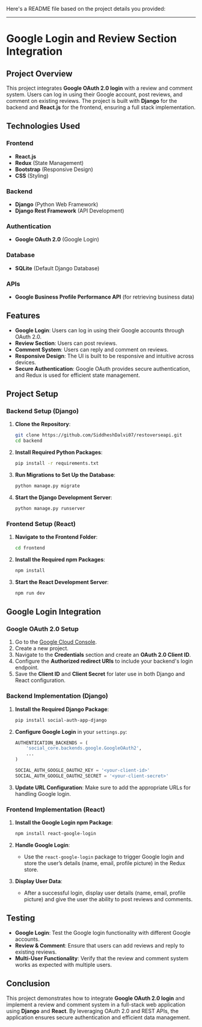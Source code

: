 Here's a README file based on the project details you provided:

---

# Google Login and Review Section Integration

## Project Overview

This project integrates **Google OAuth 2.0 login** with a review and comment system. Users can log in using their Google account, post reviews, and comment on existing reviews. The project is built with **Django** for the backend and **React.js** for the frontend, ensuring a full stack implementation.

## Technologies Used

### Frontend
- **React.js**
- **Redux** (State Management)
- **Bootstrap** (Responsive Design)
- **CSS** (Styling)

### Backend
- **Django** (Python Web Framework)
- **Django Rest Framework** (API Development)

### Authentication
- **Google OAuth 2.0** (Google Login)

### Database
- **SQLite** (Default Django Database)

### APIs
- **Google Business Profile Performance API** (for retrieving business data)

## Features

- **Google Login**: Users can log in using their Google accounts through OAuth 2.0.
- **Review Section**: Users can post reviews.
- **Comment System**: Users can reply and comment on reviews.
- **Responsive Design**: The UI is built to be responsive and intuitive across devices.
- **Secure Authentication**: Google OAuth provides secure authentication, and Redux is used for efficient state management.

## Project Setup

### Backend Setup (Django)

1. **Clone the Repository**:
    ```bash
    git clone https://github.com/SiddheshDalvi07/restoverseapi.git
    cd backend
    ```

2. **Install Required Python Packages**:
    ```bash
    pip install -r requirements.txt
    ```

3. **Run Migrations to Set Up the Database**:
    ```bash
    python manage.py migrate
    ```

4. **Start the Django Development Server**:
    ```bash
    python manage.py runserver
    ```

### Frontend Setup (React)

1. **Navigate to the Frontend Folder**:
    ```bash
    cd frontend
    ```

2. **Install the Required npm Packages**:
    ```bash
    npm install
    ```

3. **Start the React Development Server**:
    ```bash
    npm run dev
    ```

## Google Login Integration

### Google OAuth 2.0 Setup

1. Go to the [Google Cloud Console](https://console.cloud.google.com/).
2. Create a new project.
3. Navigate to the **Credentials** section and create an **OAuth 2.0 Client ID**.
4. Configure the **Authorized redirect URIs** to include your backend's login endpoint.
5. Save the **Client ID** and **Client Secret** for later use in both Django and React configuration.

### Backend Implementation (Django)

1. **Install the Required Django Package**:
    ```bash
    pip install social-auth-app-django
    ```

2. **Configure Google Login** in your `settings.py`:
    ```python
    AUTHENTICATION_BACKENDS = (
        'social_core.backends.google.GoogleOAuth2',
        ...
    )

    SOCIAL_AUTH_GOOGLE_OAUTH2_KEY = '<your-client-id>'
    SOCIAL_AUTH_GOOGLE_OAUTH2_SECRET = '<your-client-secret>'
    ```

3. **Update URL Configuration**:
    Make sure to add the appropriate URLs for handling Google login.

### Frontend Implementation (React)

1. **Install the Google Login npm Package**:
    ```bash
    npm install react-google-login
    ```

2. **Handle Google Login**:
    - Use the `react-google-login` package to trigger Google login and store the user’s details (name, email, profile picture) in the Redux store.

3. **Display User Data**:
    - After a successful login, display user details (name, email, profile picture) and give the user the ability to post reviews and comments.

## Testing

- **Google Login**: Test the Google login functionality with different Google accounts.
- **Review & Comment**: Ensure that users can add reviews and reply to existing reviews.
- **Multi-User Functionality**: Verify that the review and comment system works as expected with multiple users.

## Conclusion

This project demonstrates how to integrate **Google OAuth 2.0 login** and implement a review and comment system in a full-stack web application using **Django** and **React**. By leveraging OAuth 2.0 and REST APIs, the application ensures secure authentication and efficient data management.
